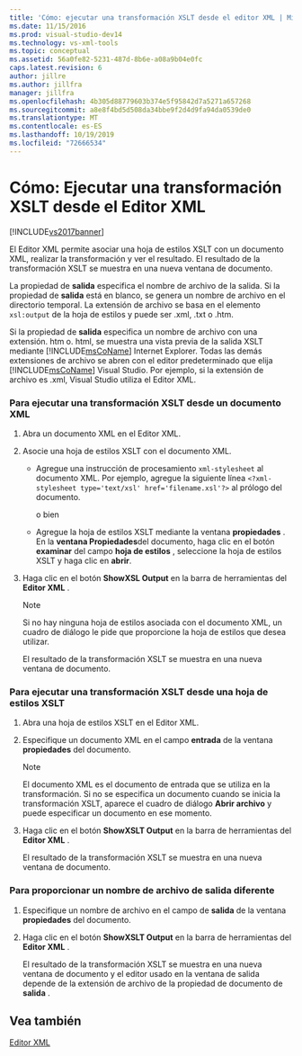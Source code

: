 ```yaml
---
title: 'Cómo: ejecutar una transformación XSLT desde el editor XML | Microsoft Docs'
ms.date: 11/15/2016
ms.prod: visual-studio-dev14
ms.technology: vs-xml-tools
ms.topic: conceptual
ms.assetid: 56a0fe82-5231-487d-8b6e-a08a9b04e0fc
caps.latest.revision: 6
author: jillre
ms.author: jillfra
manager: jillfra
ms.openlocfilehash: 4b305d88779603b374e5f95842d7a5271a657268
ms.sourcegitcommit: a8e8f4bd5d508da34bbe9f2d4d9fa94da0539de0
ms.translationtype: MT
ms.contentlocale: es-ES
ms.lasthandoff: 10/19/2019
ms.locfileid: "72666534"
---
```

# <a name="how-to-execute-an-xslt-transformation-from-the-xml-editor"></a>Cómo: Ejecutar una transformación XSLT desde el Editor XML
[!INCLUDE[vs2017banner](../includes/vs2017banner.md)]

El Editor XML permite asociar una hoja de estilos XSLT con un documento XML, realizar la transformación y ver el resultado. El resultado de la transformación XSLT se muestra en una nueva ventana de documento.

 La propiedad de **salida** especifica el nombre de archivo de la salida. Si la propiedad de **salida** está en blanco, se genera un nombre de archivo en el directorio temporal. La extensión de archivo se basa en el elemento `xsl:output` de la hoja de estilos y puede ser .xml, .txt o .htm.

 Si la propiedad de **salida** especifica un nombre de archivo con una extensión. htm o. html, se muestra una vista previa de la salida XSLT mediante [!INCLUDE[msCoName](../includes/msconame-md.md)] Internet Explorer. Todas las demás extensiones de archivo se abren con el editor predeterminado que elija [!INCLUDE[msCoName](../includes/msconame-md.md)] Visual Studio. Por ejemplo, si la extensión de archivo es .xml, Visual Studio utiliza el Editor XML.

### <a name="to-execute-an-xslt-transformation-from-an-xml-document"></a>Para ejecutar una transformación XSLT desde un documento XML

1. Abra un documento XML en el Editor XML.

2. Asocie una hoja de estilos XSLT con el documento XML.

    - Agregue una instrucción de procesamiento `xml-stylesheet` al documento XML. Por ejemplo, agregue la siguiente línea `<?xml-stylesheet type='text/xsl' href='filename.xsl'?>` al prólogo del documento.

         o bien

    - Agregue la hoja de estilos XSLT mediante la ventana **propiedades** . En la **ventana Propiedades**del documento, haga clic en el botón **examinar** del campo **hoja de estilos** , seleccione la hoja de estilos XSLT y haga clic en **abrir**.

3. Haga clic en el botón **ShowXSL Output** en la barra de herramientas del **Editor XML** .

    > [!NOTE]
    > Si no hay ninguna hoja de estilos asociada con el documento XML, un cuadro de diálogo le pide que proporcione la hoja de estilos que desea utilizar.
    >
    >  El resultado de la transformación XSLT se muestra en una nueva ventana de documento.

### <a name="to-execute-an-xslt-transformation-from-an-xslt-style-sheet"></a>Para ejecutar una transformación XSLT desde una hoja de estilos XSLT

1. Abra una hoja de estilos XSLT en el Editor XML.

2. Especifique un documento XML en el campo **entrada** de la ventana **propiedades** del documento.

    > [!NOTE]
    > El documento XML es el documento de entrada que se utiliza en la transformación. Si no se especifica un documento cuando se inicia la transformación XSLT, aparece el cuadro de diálogo **Abrir archivo** y puede especificar un documento en ese momento.

3. Haga clic en el botón **ShowXSLT Output** en la barra de herramientas del **Editor XML** .

     El resultado de la transformación XSLT se muestra en una nueva ventana de documento.

### <a name="to-provide-a-different-output-file-name"></a>Para proporcionar un nombre de archivo de salida diferente

1. Especifique un nombre de archivo en el campo de **salida** de la ventana **propiedades** del documento.

2. Haga clic en el botón **ShowXSLT Output** en la barra de herramientas del **Editor XML** .

     El resultado de la transformación XSLT se muestra en una nueva ventana de documento y el editor usado en la ventana de salida depende de la extensión de archivo de la propiedad de documento de **salida** .

## <a name="see-also"></a>Vea también
 [Editor XML](../xml-tools/xml-editor.md)
